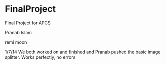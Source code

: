 FinalProject
============

Final Project for APCS 

Pranab Islam

remi moon

1/7/14
We both worked on and finished and Pranab pushed the basic image splitter. Works perfectly, no errors
